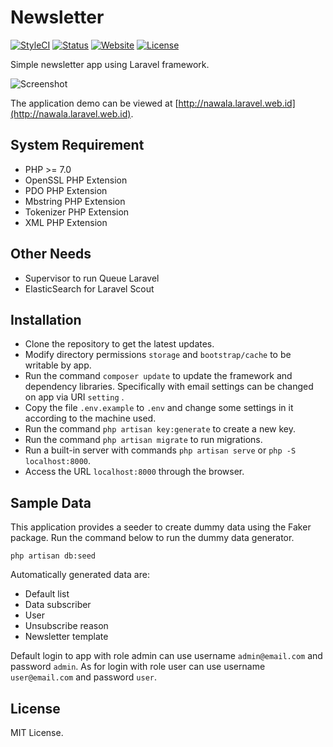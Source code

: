 # Newsletter

[![StyleCI](https://styleci.io/repos/70211763/shield?branch=master)](https://styleci.io/repos/70211763)
[![Status](https://img.shields.io/badge/status-dev-red.svg?style=flat-square)](https://img.shields.io/badge/status-dev-red.svg?style=flat-square)
[![Website](https://img.shields.io/website-up-down-green-red/http/shields.io.svg?style=flat-square)](http://nawala.laravel.web.id)
[![License](https://img.shields.io/badge/license-MIT%20License-blue.svg?style=flat-square)](https://img.shields.io/badge/license-MIT%20License-blue.svg?style=flat-square)

Simple newsletter app using Laravel framework.

![Screenshot](https://s16.postimg.org/tzvo9b7ut/Screenshot_from_2016_10_08_14_57_19.png)

The application demo can be viewed at [http://nawala.laravel.web.id](http://nawala.laravel.web.id).

## System Requirement

* PHP >= 7.0
* OpenSSL PHP Extension
* PDO PHP Extension
* Mbstring PHP Extension
* Tokenizer PHP Extension
* XML PHP Extension

## Other Needs

* Supervisor to run Queue Laravel
* ElasticSearch for Laravel Scout

## Installation

* Clone the repository to get the latest updates.
* Modify directory permissions `storage` and `bootstrap/cache` to be writable by app.
* Run the command `composer update` to update the framework and dependency libraries. Specifically with email settings can be changed on app via URI `setting` .
* Copy the file `.env.example` to `.env` and change some settings in it according to the machine used.
* Run the command `php artisan key:generate` to create a new key.
* Run the command `php artisan migrate` to run migrations.
* Run a built-in server with commands `php artisan serve` or `php -S localhost:8000`.
* Access the URL `localhost:8000` through the browser.

## Sample Data

This application provides a seeder to create dummy data using the Faker package. Run the command below to run the dummy data generator.

`php artisan db:seed`

Automatically generated data are:

* Default list
* Data subscriber
* User
* Unsubscribe reason
* Newsletter template

Default login to app with role admin can use username `admin@email.com` and password `admin`. As for login with role user can use username `user@email.com` and password `user`.

## License

MIT License.
